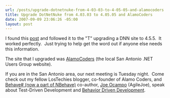 ```yaml
---
url: /posts/upgrade-dotnetnuke-from-4-03-03-to-4-05-05-and-alamocoders
title: Upgrade DotNetNuke from 4.03.03 to 4.05.05 and AlamoCoders
date: 2007-09-09 23:06:26 -05:00
layout: post
---
```


I found this [post](http://www.mitchelsellers.com/Blogs/tabid/54/articleType/ArticleView/articleId/120/Upgrade-to-DotNetNuke-455-From-4x.aspx) and followed it to the "T" upgrading a DNN site to 4.5.5.  It worked perfectly.  Just trying to help get the word out if anyone else needs this information.

The site that I upgraded was [AlamoCoders](http://www.alamocoders.net/) (the local San Antonio .NET Users Group website).

If you are in the San Antonio area, our next meeting is Tuesday night.  Come check out my fellow LosTechies blogger, co-founder of Alamo Coders, and [Behave# (now a part of NBehave)](http://nbehave.org/) co-author, [Joe Ocampo](http://www.lostechies.com/blogs/joe_ocampo) (AgileJoe), speak about Test-Driven Development and [Behavior Driven Development](http://dannorth.net/introducing-bdd).
